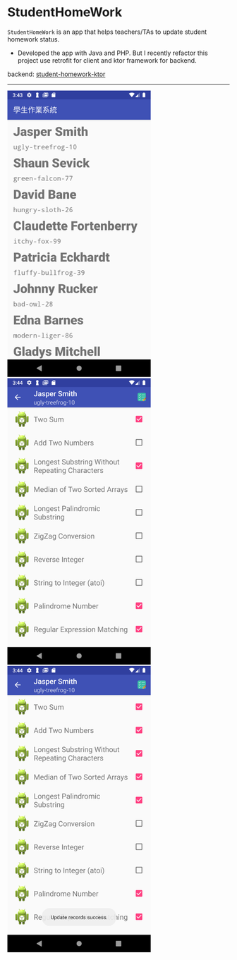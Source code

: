 # StudentHomeWork

`StudentHomeWork` is an app that helps teachers/TAs to update student homework status. 

* Developed the app with Java and PHP. But I recently refactor this project use retrofit for client and ktor framework for backend.

backend: [student-homework-ktor](https://github.com/tonyyang924/student-homework-ktor)

---

<img src="screenshots/student_page.png" height="650" />
<img src="screenshots/review_page.png" height="650" />
<img src="screenshots/review_page_update.png" height="650" />